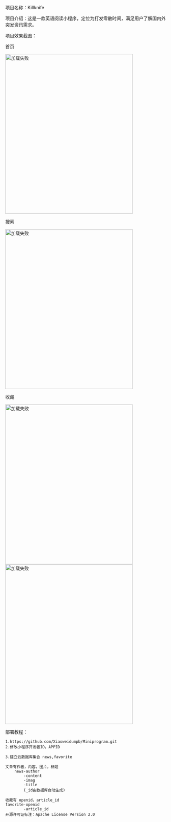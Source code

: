 项目名称：Killknife

项目介绍：这是一款英语阅读小程序，定位为打发零散时间，满足用户了解国内外突发资讯需求。

项目效果截图：

首页

 <img src="http://mmbiz.qpic.cn/mmbiz_jpg/HmdYzog8XwXG3DXXpwnz3icCUrgIMTZzoiag525icm5DaQj6FgecgKeg84ghQ0e1M93uToAuPrjeEWqxAibNlGmOEg/0?wx_fmt=jpeg%EF%BC%89" alt="加载失败"  width = "400" height = "500" align=center />

搜索

 <img src="http://mmbiz.qpic.cn/mmbiz_jpg/HmdYzog8XwXG3DXXpwnz3icCUrgIMTZzoicsEFAj9teVJC0moWDc6ZQz0kDV68M8xNOjDtM4MY0nRiaNQeTBG3Vdg/0?wx_fmt=jpeg" alt="加载失败"  width = "400" height = "500" alt="" align=center />

收藏

 <img src="http://mmbiz.qpic.cn/mmbiz_png/HmdYzog8XwXG3DXXpwnz3icCUrgIMTZzoiajyAEU53DzHkTjg4OAJibYmeXBvXTcJzuMjOQGiaZ4fyVj5puRAP9ozQ/0?wx_fmt=png" alt="加载失败"  width = "400" height = "500" alt="" align=center />

 <img src="http://mmbiz.qpic.cn/mmbiz_jpg/HmdYzog8XwXG3DXXpwnz3icCUrgIMTZzo2O2koXOLOewF5hbQsoen3OMlfxLibicZecS0BicVvRMoZCNj1Z7k7RtQQ/0?wx_fmt=jpeg" alt="加载失败" width = "400" height = "500" alt="" align=center />

部署教程：

```
1.https://github.com/Xiaoweidumpb/Miniprogram.git
2.修改小程序开发者ID，APPID

3.建立云数据库集合 news,favorite

文章有作者，内容，图片，标题
	news-author
	    -content
	    -imag
	    -title
	    (_id由数据库自动生成)
	   
收藏有 openid，article_id
favorite-openid
	    -article_id
开源许可证标注：Apache License Version 2.0


```





